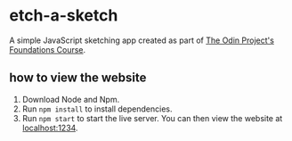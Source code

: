 # etch-a-sketch

A simple JavaScript sketching app created as part of
[The Odin Project's Foundations Course](https://www.theodinproject.com/paths/foundations/courses/foundations/lessons/etch-a-sketch-project).

## how to view the website

1. Download Node and Npm.
2. Run `npm install` to install dependencies.
3. Run `npm start` to start the live server.
   You can then view the website at [localhost:1234](http://localhost:1234).
